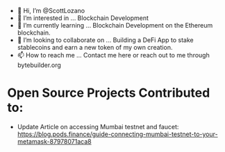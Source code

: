 - 👋 Hi, I’m @ScottLozano
- 👀 I’m interested in ... Blockchain Development
- 🌱 I’m currently learning ... Blockchain Development on the Ethereum blockchain.
- 💞️ I’m looking to collaborate on ... Building a DeFi App to stake stablecoins and earn a new token of my own creation. 
- 📫 How to reach me ... Contact me here or reach out to me through bytebuilder.org

# Open Source Projects Contributed to:
- Update Article on accessing Mumbai testnet and faucet: https://blog.pods.finance/guide-connecting-mumbai-testnet-to-your-metamask-87978071aca8
